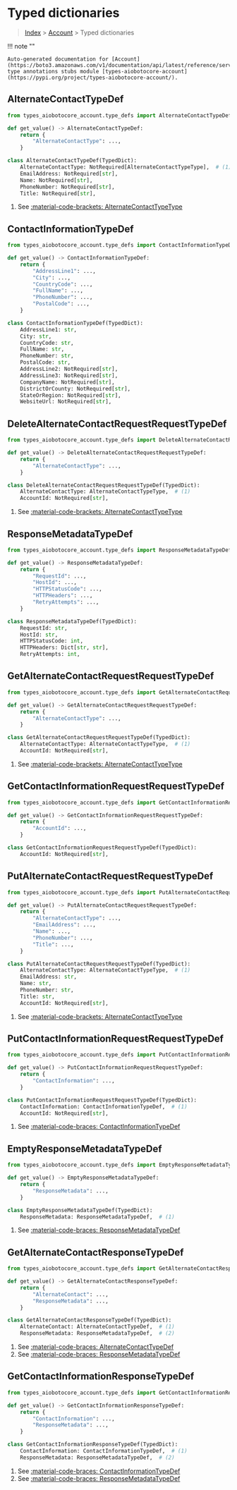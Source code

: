 # Typed dictionaries

> [Index](../README.md) > [Account](./README.md) > Typed dictionaries

!!! note ""

    Auto-generated documentation for [Account](https://boto3.amazonaws.com/v1/documentation/api/latest/reference/services/account.html#Account)
    type annotations stubs module [types-aiobotocore-account](https://pypi.org/project/types-aiobotocore-account/).

## AlternateContactTypeDef

```python title="Usage Example"
from types_aiobotocore_account.type_defs import AlternateContactTypeDef

def get_value() -> AlternateContactTypeDef:
    return {
        "AlternateContactType": ...,
    }
```

```python title="Definition"
class AlternateContactTypeDef(TypedDict):
    AlternateContactType: NotRequired[AlternateContactTypeType],  # (1)
    EmailAddress: NotRequired[str],
    Name: NotRequired[str],
    PhoneNumber: NotRequired[str],
    Title: NotRequired[str],
```

1. See [:material-code-brackets: AlternateContactTypeType](./literals.md#alternatecontacttypetype) 
## ContactInformationTypeDef

```python title="Usage Example"
from types_aiobotocore_account.type_defs import ContactInformationTypeDef

def get_value() -> ContactInformationTypeDef:
    return {
        "AddressLine1": ...,
        "City": ...,
        "CountryCode": ...,
        "FullName": ...,
        "PhoneNumber": ...,
        "PostalCode": ...,
    }
```

```python title="Definition"
class ContactInformationTypeDef(TypedDict):
    AddressLine1: str,
    City: str,
    CountryCode: str,
    FullName: str,
    PhoneNumber: str,
    PostalCode: str,
    AddressLine2: NotRequired[str],
    AddressLine3: NotRequired[str],
    CompanyName: NotRequired[str],
    DistrictOrCounty: NotRequired[str],
    StateOrRegion: NotRequired[str],
    WebsiteUrl: NotRequired[str],
```

## DeleteAlternateContactRequestRequestTypeDef

```python title="Usage Example"
from types_aiobotocore_account.type_defs import DeleteAlternateContactRequestRequestTypeDef

def get_value() -> DeleteAlternateContactRequestRequestTypeDef:
    return {
        "AlternateContactType": ...,
    }
```

```python title="Definition"
class DeleteAlternateContactRequestRequestTypeDef(TypedDict):
    AlternateContactType: AlternateContactTypeType,  # (1)
    AccountId: NotRequired[str],
```

1. See [:material-code-brackets: AlternateContactTypeType](./literals.md#alternatecontacttypetype) 
## ResponseMetadataTypeDef

```python title="Usage Example"
from types_aiobotocore_account.type_defs import ResponseMetadataTypeDef

def get_value() -> ResponseMetadataTypeDef:
    return {
        "RequestId": ...,
        "HostId": ...,
        "HTTPStatusCode": ...,
        "HTTPHeaders": ...,
        "RetryAttempts": ...,
    }
```

```python title="Definition"
class ResponseMetadataTypeDef(TypedDict):
    RequestId: str,
    HostId: str,
    HTTPStatusCode: int,
    HTTPHeaders: Dict[str, str],
    RetryAttempts: int,
```

## GetAlternateContactRequestRequestTypeDef

```python title="Usage Example"
from types_aiobotocore_account.type_defs import GetAlternateContactRequestRequestTypeDef

def get_value() -> GetAlternateContactRequestRequestTypeDef:
    return {
        "AlternateContactType": ...,
    }
```

```python title="Definition"
class GetAlternateContactRequestRequestTypeDef(TypedDict):
    AlternateContactType: AlternateContactTypeType,  # (1)
    AccountId: NotRequired[str],
```

1. See [:material-code-brackets: AlternateContactTypeType](./literals.md#alternatecontacttypetype) 
## GetContactInformationRequestRequestTypeDef

```python title="Usage Example"
from types_aiobotocore_account.type_defs import GetContactInformationRequestRequestTypeDef

def get_value() -> GetContactInformationRequestRequestTypeDef:
    return {
        "AccountId": ...,
    }
```

```python title="Definition"
class GetContactInformationRequestRequestTypeDef(TypedDict):
    AccountId: NotRequired[str],
```

## PutAlternateContactRequestRequestTypeDef

```python title="Usage Example"
from types_aiobotocore_account.type_defs import PutAlternateContactRequestRequestTypeDef

def get_value() -> PutAlternateContactRequestRequestTypeDef:
    return {
        "AlternateContactType": ...,
        "EmailAddress": ...,
        "Name": ...,
        "PhoneNumber": ...,
        "Title": ...,
    }
```

```python title="Definition"
class PutAlternateContactRequestRequestTypeDef(TypedDict):
    AlternateContactType: AlternateContactTypeType,  # (1)
    EmailAddress: str,
    Name: str,
    PhoneNumber: str,
    Title: str,
    AccountId: NotRequired[str],
```

1. See [:material-code-brackets: AlternateContactTypeType](./literals.md#alternatecontacttypetype) 
## PutContactInformationRequestRequestTypeDef

```python title="Usage Example"
from types_aiobotocore_account.type_defs import PutContactInformationRequestRequestTypeDef

def get_value() -> PutContactInformationRequestRequestTypeDef:
    return {
        "ContactInformation": ...,
    }
```

```python title="Definition"
class PutContactInformationRequestRequestTypeDef(TypedDict):
    ContactInformation: ContactInformationTypeDef,  # (1)
    AccountId: NotRequired[str],
```

1. See [:material-code-braces: ContactInformationTypeDef](./type_defs.md#contactinformationtypedef) 
## EmptyResponseMetadataTypeDef

```python title="Usage Example"
from types_aiobotocore_account.type_defs import EmptyResponseMetadataTypeDef

def get_value() -> EmptyResponseMetadataTypeDef:
    return {
        "ResponseMetadata": ...,
    }
```

```python title="Definition"
class EmptyResponseMetadataTypeDef(TypedDict):
    ResponseMetadata: ResponseMetadataTypeDef,  # (1)
```

1. See [:material-code-braces: ResponseMetadataTypeDef](./type_defs.md#responsemetadatatypedef) 
## GetAlternateContactResponseTypeDef

```python title="Usage Example"
from types_aiobotocore_account.type_defs import GetAlternateContactResponseTypeDef

def get_value() -> GetAlternateContactResponseTypeDef:
    return {
        "AlternateContact": ...,
        "ResponseMetadata": ...,
    }
```

```python title="Definition"
class GetAlternateContactResponseTypeDef(TypedDict):
    AlternateContact: AlternateContactTypeDef,  # (1)
    ResponseMetadata: ResponseMetadataTypeDef,  # (2)
```

1. See [:material-code-braces: AlternateContactTypeDef](./type_defs.md#alternatecontacttypedef) 
2. See [:material-code-braces: ResponseMetadataTypeDef](./type_defs.md#responsemetadatatypedef) 
## GetContactInformationResponseTypeDef

```python title="Usage Example"
from types_aiobotocore_account.type_defs import GetContactInformationResponseTypeDef

def get_value() -> GetContactInformationResponseTypeDef:
    return {
        "ContactInformation": ...,
        "ResponseMetadata": ...,
    }
```

```python title="Definition"
class GetContactInformationResponseTypeDef(TypedDict):
    ContactInformation: ContactInformationTypeDef,  # (1)
    ResponseMetadata: ResponseMetadataTypeDef,  # (2)
```

1. See [:material-code-braces: ContactInformationTypeDef](./type_defs.md#contactinformationtypedef) 
2. See [:material-code-braces: ResponseMetadataTypeDef](./type_defs.md#responsemetadatatypedef) 
